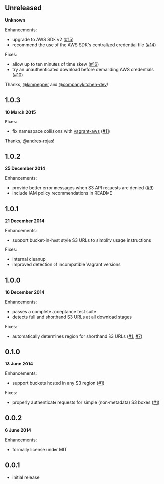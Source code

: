 ## Unreleased

**Unknown**

Enhancements:

* upgrade to AWS SDK v2 ([#15])
* recommend the use of the AWS SDK's centralized credential file ([#14])

Fixes:

* allow up to ten minutes of time skew ([#16])
* try an unauthenticated download before demanding AWS credentials ([#10])

Thanks, [@kimpepper][kimpepper] and [@companykitchen-dev][companykitchen-dev]!

## 1.0.3

**10 March 2015**

Fixes:

* fix namespace collisions with [vagrant-aws][vagrant-aws] ([#11])

Thanks, [@andres-rojas][andres-rojas]!


## 1.0.2

**25 December 2014**

Enhancements:

* provide better error messages when S3 API requests are denied ([#9])
* include IAM policy recommendations in README

## 1.0.1

**21 December 2014**

Enhancements:

* support bucket-in-host style S3 URLs to simplify usage instructions

Fixes:

* internal cleanup
* improved detection of incompatible Vagrant versions

## 1.0.0

**16 December 2014**

Enhancements:

* passes a complete acceptance test suite
* detects full and shorthand S3 URLs at all download stages

Fixes:

* automatically determines region for shorthand S3 URLs ([#1], [#7])

## 0.1.0

**13 June 2014**

Enhancements:

* support buckets hosted in any S3 region ([#1])

Fixes:

* properly authenticate requests for simple (non-metadata) S3 boxes ([#1])

## 0.0.2

**6 June 2014**

Enhancements:

* formally license under MIT

## 0.0.1

* initial release

[#1]: https://github.com/WhoopInc/vagrant-s3auth/issues/1
[#7]: https://github.com/WhoopInc/vagrant-s3auth/issues/7
[#9]: https://github.com/WhoopInc/vagrant-s3auth/issues/9
[#10]: https://github.com/WhoopInc/vagrant-s3auth/issues/10
[#11]: https://github.com/WhoopInc/vagrant-s3auth/pull/11
[#14]: https://github.com/WhoopInc/vagrant-s3auth/issues/14
[#15]: https://github.com/WhoopInc/vagrant-s3auth/issues/15
[#16]: https://github.com/WhoopInc/vagrant-s3auth/issues/16

[andres-rojas]: https://github.com/andres-rojas
[companykitchen-dev]: https://github.com/companykitchen-dev
[kimpepper]: https://github.com/kimpepper

[vagrant-aws]: https://github.com/mitchellh/vagrant-aws
